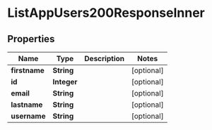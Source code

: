 

# ListAppUsers200ResponseInner


## Properties

| Name | Type | Description | Notes |
|------------ | ------------- | ------------- | -------------|
|**firstname** | **String** |  |  [optional] |
|**id** | **Integer** |  |  [optional] |
|**email** | **String** |  |  [optional] |
|**lastname** | **String** |  |  [optional] |
|**username** | **String** |  |  [optional] |




